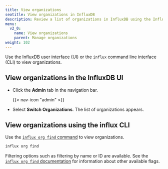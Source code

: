 ```yaml
---
title: View organizations
seotitle: View organizations in InfluxDB
description: Review a list of organizations in InfluxDB using the InfluxDB UI or the influx CLI.
menu:
  v2_0:
    name: View organizations
    parent: Manage organizations
weight: 102
---
```


Use the InfluxDB user interface (UI) or the `influx` command line interface (CLI)
to view organizations.

## View organizations in the InfluxDB UI

*  Click the **Admin** tab in the navigation bar.

    {{< nav-icon "admin" >}}

* Select **Switch Organizations**. The list of organizations appears.


## View organizations using the influx CLI

Use the [`influx org find` command](/v2.0/reference/cli/influx/org/find)
to view organizations.

```sh
influx org find
```

Filtering options such as filtering by name or ID are available.
See the [`influx org find` documentation](/v2.0/reference/cli/influx/org/find)
for information about other available flags.
